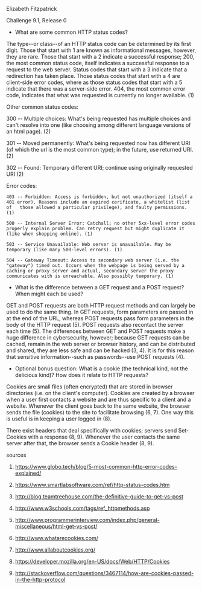 Elizabeth Fitzpatrick

Challenge 9.1, Release 0

- What are some common HTTP status codes?

The type--or class--of an HTTP status code can be determined by its first digit. Those that start with 1 are known as informational messages, however, they are rare. Those that start with a 2 indicate a successful response; 200, the most common status code, itself indicates a successful response to a request to the web server. Status codes that start with a 3 indicate that a redirection has taken place. Those status codes that start with a 4 are client-side error codes, where as those status codes that start with a 5 indicate that there was a server-side error. 404, the most common error code, indicates that what was requested is currently no longer available. (1)

Other common status codes:

300 -- Multiple choices: What's being requested has multiple choices and can't resolve into one (like choosing among different language versions of an html page). (2)

301 -- Moved permanently: What's being requested now has different URI (of which the url is the most common type); in the future, use returned URI. (2)

302 -- Found: Temporary different URI; continue using originally requested URI (2)

Error codes:

	403 -- Forbidden: Access is forbidden, but not unauthorized (itself a 401 error). Reasons include an expired cerificate, a whitelist (list of 	those allowed a particular privilege), and faulty permissions. (1)
	
	500 -- Internal Server Error: Catchall; no other 5xx-level error codes properly explain problem. Can retry request but might duplicate it (like when shopping online). (1)

	503 -- Service Unavailable: Web server is unavailable. May be temporary (like many 500-level errors). (1)

	504 -- Gateway Timeout: Access to secondary web server (i.e. the "gateway") timed out. Occurs when the webpage is being served by a caching or proxy server and actual, secondary server the proxy communicates with is unreachable. Also possibly temporary. (1)


- What is the difference between a GET request and a POST request? When might each be used?

GET and POST requests are both HTTP request methods and can largely be used to do the same thing. In GET requests, form parameters are passed in at the end of the URL, whereas POST requests pass form parameters in the body of the HTTP request (5). POST requests also recontact the server each time (5). The differences between GET and POST requests make a huge difference in cybersecurity, however; because GET requests can be cached, remain in the web server or browser history, and can be distributed and shared, they are less safe and can be hacked (3, 4). It is for this reason that sensitive information--such as passwords--use POST requests (4).

- Optional bonus question: What is a cookie (the technical kind, not the delicious kind)? How does it relate to HTTP requests?

Cookies are small files (often encrypted) that are stored in browser directories (i.e. on the client's computer). Cookies are created by a browser when a user first contacts a website and are thus specific to a client and a website. Whenever the client goes back to the same website, the browser sends the file (cookies) to the site to facilitate browsing (6, 7). One way this is useful is in keeping a user logged in (8).

There exist headers that deal specifically with cookies; servers send Set-Cookies with a response (8, 9). Whenever the user contacts the same server after that, the browser sends a Cookie header (8, 9).

sources

1. https://www.globo.tech/blog/5-most-common-http-error-codes-explained/

2. https://www.smartlabsoftware.com/ref/http-status-codes.htm

3. http://blog.teamtreehouse.com/the-definitive-guide-to-get-vs-post

4. http://www.w3schools.com/tags/ref_httpmethods.asp

5. http://www.programmerinterview.com/index.php/general-miscellaneous/html-get-vs-post/

6. http://www.whatarecookies.com/

7. http://www.allaboutcookies.org/

8. https://developer.mozilla.org/en-US/docs/Web/HTTP/Cookies

9. http://stackoverflow.com/questions/3467114/how-are-cookies-passed-in-the-http-protocol